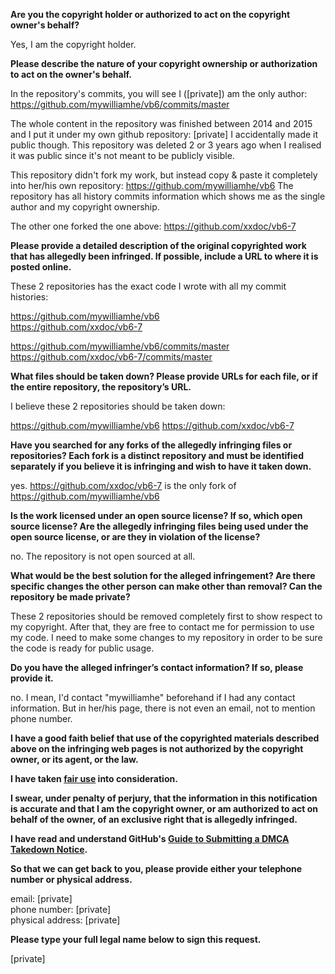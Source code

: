 **Are you the copyright holder or authorized to act on the copyright owner's behalf?**

Yes, I am the copyright holder.

**Please describe the nature of your copyright ownership or authorization to act on the owner's behalf.**

In the repository's commits, you will see I ([private]) am the only author:
https://github.com/mywilliamhe/vb6/commits/master

The whole content in the repository was finished between 2014 and 2015 and I put it under my own github repository:
[private]
I accidentally made it public though.
This repository was deleted 2 or 3 years ago when I realised it was public since it's not meant to be publicly visible.

This repository didn't fork my work, but instead copy & paste it completely into her/his own repository:
https://github.com/mywilliamhe/vb6
The repository has all history commits information which shows me as the single author and my copyright ownership.

The other one forked the one above:
https://github.com/xxdoc/vb6-7

**Please provide a detailed description of the original copyrighted work that has allegedly been infringed. If possible, include a URL to where it is posted online.**

These 2 repositories has the exact code I wrote with all my commit histories:

https://github.com/mywilliamhe/vb6  
https://github.com/xxdoc/vb6-7  

https://github.com/mywilliamhe/vb6/commits/master  
https://github.com/xxdoc/vb6-7/commits/master  

**What files should be taken down? Please provide URLs for each file, or if the entire repository, the repository’s URL.**

I believe these 2 repositories should be taken down:

https://github.com/mywilliamhe/vb6
https://github.com/xxdoc/vb6-7

**Have you searched for any forks of the allegedly infringing files or repositories? Each fork is a distinct repository and must be identified separately if you believe it is infringing and wish to have it taken down.**

yes.
https://github.com/xxdoc/vb6-7
is the only fork of
https://github.com/mywilliamhe/vb6

**Is the work licensed under an open source license? If so, which open source license? Are the allegedly infringing files being used under the open source license, or are they in violation of the license?**

no. The repository is not open sourced at all.

**What would be the best solution for the alleged infringement? Are there specific changes the other person can make other than removal? Can the repository be made private?**

These 2 repositories should be removed completely first to show respect to my copyright.
After that, they are free to contact me for permission to use my code.
I need to make some changes to my repository in order to be sure the code is ready for public usage.

**Do you have the alleged infringer’s contact information? If so, please provide it.**

no.
I mean, I'd contact "mywilliamhe" beforehand if I had any contact information.
But in her/his page, there is not even an email, not to mention phone number.

**I have a good faith belief that use of the copyrighted materials described above on the infringing web pages is not authorized by the copyright owner, or its agent, or the law.**

**I have taken <a href="https://www.lumendatabase.org/topics/22">fair use</a> into consideration.**

**I swear, under penalty of perjury, that the information in this notification is accurate and that I am the copyright owner, or am authorized to act on behalf of the owner, of an exclusive right that is allegedly infringed.**

**I have read and understand GitHub's <a href="https://docs.github.com/articles/guide-to-submitting-a-dmca-takedown-notice/">Guide to Submitting a DMCA Takedown Notice</a>.**

**So that we can get back to you, please provide either your telephone number or physical address.**

email: [private]  
phone number: [private]  
physical address: [private]  

**Please type your full legal name below to sign this request.**

[private]
